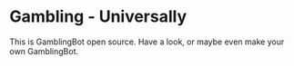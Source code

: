 # Gambling - Universally
This is GamblingBot open source. Have a look, or maybe even make your own GamblingBot.
